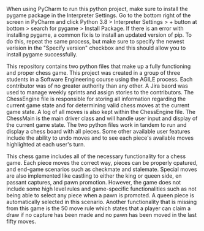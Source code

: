When using PyCharm to run this python project, make sure to install the pygame package in the Interpreter Settings.
Go to the bottom right of the screen in PyCharm and click Python 3.8 > Interpreter Settings > + button at bottom > search for pygame > Install Package.
If there is an error with installing pygame, a common fix is to install an updated version of pip. 
To do this, repeat the same process, but make sure to specify the newest verision in the "Specify version" checkbox and this should allow you
to install pygame successfully.

This repository contains two python files that make up a fully functioning and proper chess game.
This project was created in a group of three students in a Software Engineering course using the AGILE process.
Each contributor was of no greater authority than any other. A Jira baord was used to manage weekly sprints and assign stories to the contributors.
The ChessEngine file is responsible for storing all information regarding the current game state and for determining valid chess moves at the current game state.
A log of all moves is also kept within the ChessEngine file.
The ChessMain is the main driver class and will handle user input and display of the current game state. 
The two python files work in tandem to run and display a chess board with all pieces.
Some other available user features include the ability to undo moves and to see each piece's available moves highlighted at each user's turn.

This chess game includes all of the necessary functionality for a chess game. 
Each piece moves the correct way, pieces can be properly cpatured, and end-game scenarios such as checkmate and stalemate.
Special moves are also implemented like castling to either the king or queen side, en passant captures, and pawn promotion.
However, the game does not include some high level rules and game-specific functionalities such as not being able to select any piece when a pawn is promoted.
A queen piece is automatically selected in this scenario.
Another functionality that is missing from this game is the 50 move rule which states that a player can claim a draw if no capture has been made
and no pawn has been moved in the last fifty moves.
